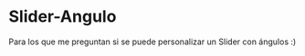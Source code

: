 Slider-Angulo
=============
Para los que me preguntan si se puede personalizar un Slider con ángulos :)
